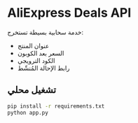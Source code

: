 # AliExpress Deals API
خدمة سحابية بسيطة تستخرج:
- عنوان المنتج
- السعر بعد الكوبون
- الكود الترويجي
- رابط الإحالة المُنشّط

## تشغيل محلي
```bash
pip install -r requirements.txt
python app.py
